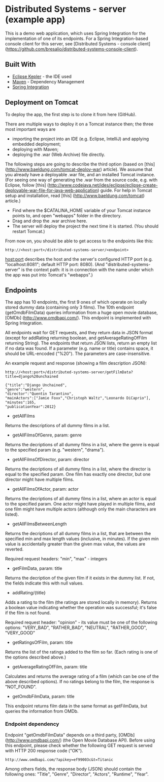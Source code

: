 # Distributed Systems - server (example app)

This is a demo web application, which uses Spring Integration for the implementation of one of its endpoints.
For a Spring Integration-based console client for this server, see [Distributed Systems - console client] (https://github.com/bresalio/distributed-systems-console-client).

## Built With

* [Eclipse Kepler](https://www.eclipse.org/) - the IDE used
* [Maven](https://maven.apache.org/) - Dependency Management
* [Spring Integration](https://projects.spring.io/spring-integration/)

## Deployment on Tomcat

To deploy the app, the first step is to clone it from here (GitHub).

There are multiple ways to deploy it on a Tomcat instance then; the three most important ways are
* importing the project into an IDE (e.g. Eclipse, IntelliJ) and applying embedded deployment;
* deploying with Maven;
* deploying the .war (Web Archive) file directly.

The following steps are going to describe the third option (based on [this] (http://www.baeldung.com/tomcat-deploy-war) article).
We assume that you already have a deployable .war file, and an installed Tomcat instance.
(For seeing one way of generating the .war from the source code, e.g. with Eclipse, follow [this] (http://www.codejava.net/ides/eclipse/eclipse-create-deployable-war-file-for-java-web-application) guide.
For help in Tomcat setup and installation, read [this] (http://www.baeldung.com/tomcat) article.)

* Find where the $CATALINA_HOME variable of your Tomcat instance points to, and open "webapps" folder in the directory.
* Drag and drop the .war archive here.
* The server will deploy the project the next time it is started. (You should restart Tomcat.)

From now on, you should be able to get access to the endpoints like this:
```
http://<host:port>/distributed-systems-server/<endpoint>
```
<host:port> describes the host and the server's configured HTTP port (e.g. "localhost:8081"; default HTTP port: 8080).
(And "distributed-systems-server" is the context path: it is in connection with the name under which the app was put into Tomcat's "webapps".)

## Endpoints

The app has 10 endpoints, the first 9 ones of which operate on locally stored dummy data (containing only 3 films).
The 10th endpoint (getOmdbFilmData) queries information from a huge open movie database, [OMDb] (http://www.omdbapi.com/).
This endpoint is implemented with Spring Integration.

All endpoints wait for GET requests, and they return data in JSON format (except for addRating returning boolean, and getAverageRatingOfFilm returning String).
The endpoints that return JSON lists, return an empty list if no data was found.
If a parameter (e.g. name or title) contains space, it should be URL-encoded ("%20").
The parameters are case-insensitive.

An example request and response (showing a film description JSON):

```
http://<host:port>/distributed-systems-server/getFilmData?title=django%20unchained

{"title":"Django Unchained",
"genre":"western",
"director":"Quentin Tarantino",
"mainActors":["Jamie Foxx","Christoph Waltz","Leonardo DiCaprio"],
"minutes":165,
"publicationYear":2012}
```

* getAllFilms

Returns the descriptions of all dummy films in a list.

* getAllFilmsOfGenre, param: genre

Returns the decriptions of all dummy films in a list, where the genre is equal to the specified param (e.g. "western", "drama").

* getAllFilmsOfDirector, param: director

Returns the decriptions of all dummy films in a list, where the director is equal to the specified param.
One film has exactly one director, but one director might have multiple films.

* getAllFilmsOfActor, param: actor

Returns the decriptions of all dummy films in a list, where an actor is equal to the specified param.
One actor might have played in multiple films, and one film might have multiple actors (although only the main characters are listed).

* getAllFilmsBetweenLength

Returns the decriptions of all dummy films in a list, that are between the specified min and max length values (inclusive, in minutes).
If the given min value is accidentally greater than the given max value, the values are reverted.

Required request headers: "min", "max" - integers

* getFilmData, param: title

Returns the decription of the given film if it exists in the dummy list. If not, the fields indicate this with null values.

* addRating/{title}

Adds a rating to the film (the ratings are stored locally in memory).
Returns a boolean value indicating whether the operation was successful; it's false if the film is not found.

Required request header: "opinion" - its value must be one of the following options:
"VERY_BAD", "RATHER_BAD", "NEUTRAL", "RATHER_GOOD", "VERY_GOOD"

* getRatingsOfFilm, param: title

Returns the list of the ratings added to the film so far. (Each rating is one of the options described above.)

* getAverageRatingOfFilm, param: title

Calculates and returns the average rating of a film (which can be one of the above described options).
If no ratings belong to the film, the response is "NOT_FOUND".

* getOmdbFilmData, param: title

This endpoint returns film data in the same format as getFilmData, but queries the information from OMDb.

### Endpoint dependency

Endpoint "getOmdbFilmData" depends on a third party, [OMDb] (http://www.omdbapi.com/) (the Open Movie Database API).
Before using this endpoint, please check whether the following GET request is served with HTTP 200 response code ("OK").

```
http://www.omdbapi.com/?apikey=ef99003c&t=Titanic
```

Among others fields, the response body (JSON) should contain the following ones: "Title", "Genre", "Director", "Actors", "Runtime", "Year".